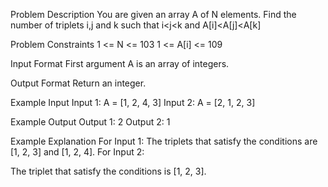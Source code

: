 Problem Description
You are given an array A of N elements. Find the number of triplets i,j and k such that i<j<k and A[i]<A[j]<A[k]

Problem Constraints
1 <= N <= 103
1 <= A[i] <= 109

Input Format
First argument A is an array of integers.

Output Format
Return an integer.


Example Input
Input 1:
A = [1, 2, 4, 3]
Input 2:
A = [2, 1, 2, 3]


Example Output
Output 1:
2
Output 2:
1

Example Explanation
For Input 1:
The triplets that satisfy the conditions are [1, 2, 3] and [1, 2, 4].
For Input 2:
 
The triplet that satisfy the conditions is [1, 2, 3].